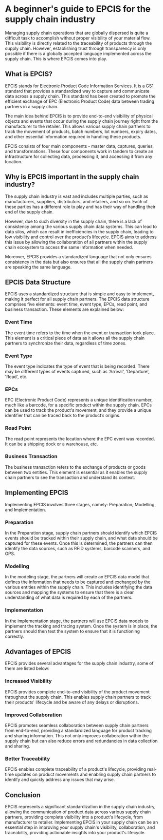 # A beginner's guide to EPCIS for the supply chain industry

Managing supply chain operations that are globally dispersed is quite a difficult task to accomplish without proper visibility of your material flow. This visibility is directly related to the traceability of products through the supply chain. However, establishing trust through transparency is only possible if there is a globally accepted language implemented across the supply chain. This is where EPCIS comes into play.

## What is EPCIS?

EPCIS stands for Electronic Product Code Information Services. It is a GS1 standard that provides a standardized way to capture and communicate data across a supply chain. This standard has been created to promote the efficient exchange of EPC (Electronic Product Code) data between trading partners in a supply chain. 

The main idea behind EPCIS is to provide end-to-end visibility of physical objects and events that occur during the supply chain journey right from the manufacturer to the retailer. This allows various supply chain partners to track the movement of products, batch numbers, lot numbers, expiry dates, and other essential information required in handling these products. 

EPCIS consists of four main components - master data, captures, queries, and transformations. These four components work in tandem to create an infrastructure for collecting data, processing it, and accessing it from any location.

## Why is EPCIS important in the supply chain industry?

The supply chain industry is vast and includes multiple parties, such as manufacturers, suppliers, distributors, and retailers, and so on. Each of these parties has a different role to play and has their way of handling their end of the supply chain. 

However, due to such diversity in the supply chain, there is a lack of consistency among the various supply chain data systems. This can lead to data silos, which can result in inefficiencies in the supply chain, leading to low visibility and control over the product’s lifecycle. EPCIS aims to address this issue by allowing the collaboration of all partners within the supply chain ecosystem to access the same information when needed. 

Moreover, EPCIS provides a standardized language that not only ensures consistency in the data but also ensures that all the supply chain partners are speaking the same language.

## EPCIS Data Structure

EPCIS uses a standardized structure that is simple and easy to implement, making it perfect for all supply chain partners. The EPCIS data structure comprises five elements: event time, event type, EPCs, read point, and business transaction. These elements are explained below:

### Event Time

The event time refers to the time when the event or transaction took place. This element is a critical piece of data as it allows all the supply chain partners to synchronize their data, regardless of time zones.

### Event Type

The event type indicates the type of event that is being recorded. There may be different types of events captured, such as 'Arrival', 'Departure', 'Read', etc.

### EPCs

EPC (Electronic Product Code) represents a unique identification number, much like a barcode, for a specific product within the supply chain. EPCs can be used to track the product's movement, and they provide a unique identifier that can be traced back to the product’s origins.

### Read Point

The read point represents the location where the EPC event was recorded. It can be a shipping dock or a warehouse, etc.

### Business Transaction

The business transaction refers to the exchange of products or goods between two entities. This element is essential as it enables the supply chain partners to see the transaction and understand its context.

## Implementing EPCIS

Implementing EPCIS involves three stages, namely: Preparation, Modelling, and Implementation.

### Preparation

In the Preparation stage, supply chain partners should identify which EPCIS events should be tracked within their supply chain, and what data should be captured for these events. Once this is determined, the partners can then identify the data sources, such as RFID systems, barcode scanners, and GPS.

### Modelling

In the modeling stage, the partners will create an EPCIS data model that defines the information that needs to be captured and exchanged by the various entities within the supply chain. This includes identifying the data sources and mapping the systems to ensure that there is a clear understanding of what data is required by each of the partners.

### Implementation

In the implementation stage, the partners will use EPCIS data models to implement the tracking and tracing system. Once the system is in place, the partners should then test the system to ensure that it is functioning correctly.

## Advantages of EPCIS

EPCIS provides several advantages for the supply chain industry, some of them are listed below:

### Increased Visibility

EPCIS provides complete end-to-end visibility of the product movement throughout the supply chain. This enables supply chain partners to track their products' lifecycle and be aware of any delays or disruptions.

### Improved Collaboration

EPCIS promotes seamless collaboration between supply chain partners from end-to-end, providing a standardized language for product tracking and sharing information. This not only improves collaboration within the supply chain but can also reduce errors and redundancies in data collection and sharing.

### Better Traceability

EPCIS enables complete traceability of a product's lifecycle, providing real-time updates on product movements and enabling supply chain partners to identify and quickly address any issues that may arise.

## Conclusion

EPCIS represents a significant standardization in the supply chain industry, allowing the communication of product data across various supply chain partners, providing complete visibility into a product's lifecycle, from manufacturer to retailer. Implementing EPCIS in your supply chain can be an essential step in improving your supply chain's visibility, collaboration, and traceability, providing actionable insights into your product's lifecycle.

